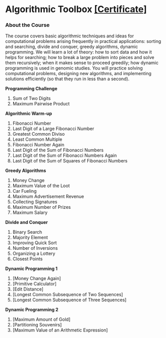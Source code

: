 # Algorithmic Toolbox [[Certificate]](https://www.coursera.org/account/accomplishments/certificate/EKCH5WXEZJZJ)
### About the Course
The course covers basic algorithmic techniques and ideas for computational problems arising frequently in practical applications: sorting and searching, divide and conquer, greedy algorithms, dynamic programming. We will learn a lot of theory: how to sort data and how it helps for searching; how to break a large problem into pieces and solve them recursively; when it makes sense to proceed greedily; how dynamic programming is used in genomic studies. You will practice solving computational problems, designing new algorithms, and implementing solutions efficiently (so that they run in less than a second).

**Programming Challenge**
  1. Sum of Two Digits
  2. Maximum Pairwise Product
 
**Algorithmic Warm-up**
  1. Fibonacci Number
  2. Last Digit of a Large Fibonacci Number
  3. Greatest Common Diviso
  4. Least Common Multiple
  5. Fibonacci Number Again
  6. Last Digit of the Sum of Fibonacci Numbers
  7. Last Digit of the Sum of Fibonacci Numbers Again
  8. Last Digit of the Sum of Squares of Fibonacci Numbers

**Greedy Algorithms**
  1. Money Change
  2. Maximum Value of the Loot
  3. Car Fueling
  4. Maximum Advertisement Revenue
  5. Collecting Signatures
  6. Maximum Number of Prizes
  7. Maximum Salary

**Divide and Conquer**
  1. Binary Search
  2. Majority Element
  3. Improving Quick Sort
  4. Number of Inversions
  5. Organizing a Lottery
  6. Closest Points

**Dynamic Programming 1**
  1. [Money Change Again]
  2. [Primitive Calculator]
  3. [Edit Distance]
  4. [Longest Common Subsequence of Two Sequences]
  5. [Longest Common Subsequence of Three Sequences]

**Dynamic Programming 2**
  1. [Maximum Amount of Gold]
  2. [Partitioning Souvenirs]
  3. [Maximum Value of an Arithmetic Expression]
